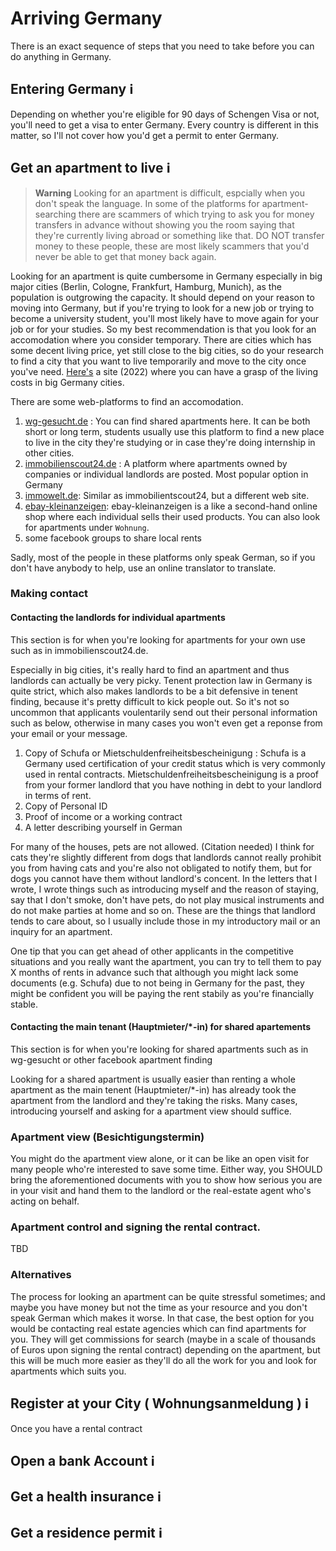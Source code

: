 # Arriving Germany

There is an exact sequence of steps that you need to take before you can do anything in Germany.

## Entering Germany ℹ️

Depending on whether you're eligible for 90 days of Schengen Visa or not, you'll need to get a visa to enter Germany. Every country is different in this matter, so I'll not cover how you'd get a permit to enter Germany.

## Get an apartment to live ℹ️

> **Warning** Looking for an apartment is difficult, espcially when you don't speak the language. In some of the platforms for apartment-searching there are scammers of which trying to ask you for money transfers in advance without showing you the room saying that they're currently living abroad or something like that. DO NOT transfer money to these people, these are most likely scammers that you'd never be able to get that money back again.

Looking for an apartment is quite cumbersome in Germany especially in big major cities (Berlin, Cologne, Frankfurt, Hamburg, Munich), as the population is outgrowing the capacity. It should depend on your reason to moving into Germany, but if you're trying to look for a new job or trying to become a university student, you'll most likely have to move again for your job or for your studies. So my best recommendation is that you look for an accomodation where you consider temporary. There are cities which has some decent living price, yet still close to the big cities, so do your research to find a city that you want to live temporarily and move to the city once you've need. [Here's](https://www.studying-in-germany.org/cost-of-living-in-germany/) a site (2022) where you can have a grasp of the living costs in big Germany cities.

There are some web-platforms to find an accomodation.

1. [wg-gesucht.de](https://www.wg-gesucht.de/) : You can find shared apartments here. It can be both short or long term, students usually use this platform to find a new place to live in the city they're studying or in case they're doing internship in other cities. 
1. [immobilienscout24.de](https://www.immobilienscout24.de/) : A platform where apartments owned by companies or individual landlords are posted. Most popular option in Germany
1. [immowelt.de](https://www.immowelt.de/): Similar as immobilientscout24, but a different web site.
1. [ebay-kleinanzeigen](https://www.kleinanzeigen.de/): ebay-kleinanzeigen is a like a second-hand online shop where each individual sells their used products. You can also look for apartments under `Wohnung`.
1. some facebook groups to share local rents

Sadly, most of the people in these platforms only speak German, so if you don't have anybody to help, use an online translator to translate.

### Making contact

#### Contacting the landlords for individual apartments

This section is for when you're looking for apartments for your own use such as in immobilienscout24.de.

Especially in big cities, it's really hard to find an apartment and thus landlords can actually be very picky. Tenent protection law in Germany is quite strict, which also makes landlords to be a bit defensive in tenent finding, because it's pretty difficult to kick people out. So it's not so uncommon that applicants voulentarily send out their personal information such as below, otherwise in many cases you won't even get a reponse from your email or your message.

1. Copy of Schufa or Mietschuldenfreiheitsbescheinigung : Schufa is a Germany used certification of your credit status which is very commonly used in rental contracts. Mietschuldenfreiheitsbescheinigung is a proof from your former landlord that you have nothing in debt to your landlord in terms of rent.
1. Copy of Personal ID
1. Proof of income or a working contract
1. A letter describing yourself in German

For many of the houses, pets are not allowed. (Citation needed) I think for cats they're slightly different from dogs that landlords cannot really prohibit you from having cats and you're also not obligated to notify them, but for dogs you cannot have them without landlord's concent. In the letters that I wrote, I wrote things such as introducing myself and the reason of staying, say that I don't smoke, don't have pets, do not play musical instruments and do not make parties at home and so on. These are the things that landlord tends to care about, so I usually include those in my introductory mail or an inquiry for an apartment. 

One tip that you can get ahead of other applicants in the competitive situations and you really want the apartment, you can try to tell them to pay X months of rents in advance such that although you might lack some documents (e.g. Schufa) due to not being in Germany for the past, they might be confident you will be paying the rent stabily as you're financially stable. 

#### Contacting the main tenant (Hauptmieter/*-in) for shared apartements

This section is for when you're looking for shared apartments such as in wg-gesucht or other facebook apartment finding 

Looking for a shared apartment is usually easier than renting a whole apartment as the main tenent (Hauptmieter/*-in) has already took the apartment from the landlord and they're taking the risks. Many cases, introducing yourself and asking for a apartment view should suffice.

### Apartment view (Besichtigungstermin)

You might do the apartment view alone, or it can be like an open visit for many people who're interested to save some time. Either way, you SHOULD bring the aforementioned documents with you to show how serious you are in your visit and hand them to the landlord or the real-estate agent who's acting on behalf.

### Apartment control and signing the rental contract.

TBD

### Alternatives

The process for looking an apartment can be quite stressful sometimes; and maybe you have money but not the time as your resource and you don't speak German which makes it worse. In that case, the best option for you would be contacting real estate agencies which can find apartments for you. They will get commissions for search (maybe in a scale of thousands of Euros upon signing the rental contract) depending on the apartment, but this will be much more easier as they'll do all the work for you and look for apartments which suits you.

## Register at your City ( Wohnungsanmeldung ) ℹ️

Once you have a rental contract 

## Open a bank Account ℹ️

## Get a health insurance ℹ️

## Get a residence permit ℹ️
